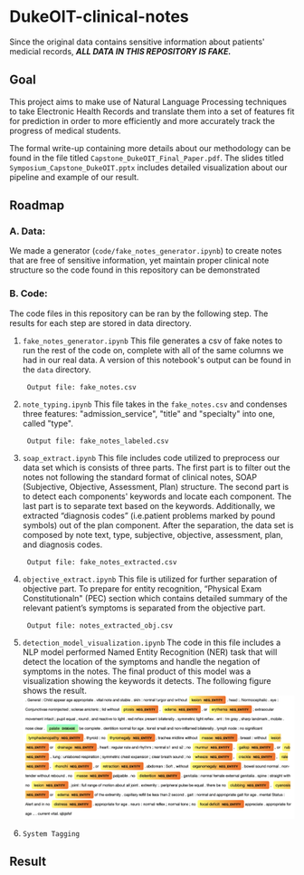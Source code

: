 # DukeOIT-clinical-notes
Since the original data contains sensitive information about patients' medicial records, ***ALL DATA IN THIS REPOSITORY IS FAKE.***

## Goal
This project aims to make use of Natural Language Processing techniques to take Electronic Health Records and translate them into a set of features fit for prediction in order to more efficiently and more accurately track the progress of medical students.

The formal write-up containing more details about our methodology can be found in the file titled `Capstone_DukeOIT_Final_Paper.pdf`. The slides titled `Symposium_Capstone_DukeOIT.pptx` includes detailed visualization about our pipeline and example of our result. 

## Roadmap

### A. Data:    
We made a generator (`code/fake_notes_generator.ipynb`) to create notes that are free of sensitive information, yet maintain proper clinical note structure so the code found in this repository can be demonstrated

### B. Code:
The code files in this repository can be ran by the following step. The results for each step are stored in data directory.  

1.  `fake_notes_generator.ipynb`
        This file generates a csv of fake notes to run the rest of the code on, complete with all of the same columns we had in our real data. A version of this notebook's output can be found in the `data` directory.
        
         Output file: fake_notes.csv
2.  `note_typing.ipynb`
        This file takes in the `fake_notes.csv` and condenses three features: "admission_service", "title" and "specialty" into one, called  "type".

         Output file: fake_notes_labeled.csv
3. `soap_extract.ipynb`
        This file includes code utilized to preprocess our data set which is consists of three parts. The first part is to filter out the notes not following the standard format of clinical notes, SOAP (Subjective, Objective, Assessment, Plan) structure. The second part is to detect each components' keywords and locate each component. The last part is to separate text based on the keywords. Additionally, we extracted “diagnosis codes” (i.e.patient problems marked by pound symbols) out of the plan component. After the separation, the data set is composed by note text, type, subjective, objective, assessment, plan, and diagnosis codes.

        Output file: fake_notes_extracted.csv
4. `objective_extract.ipynb`
        This file is utilized for further separation of objective part. To prepare for entity recognition, “Physical Exam Constitutionaln" (PEC) section which contains detailed summary of the relevant patient’s symptoms is separated from the objective part.

        Output file: notes_extracted_obj.csv
5. `detection_model_visualization.ipynb`
        The code in this file includes a NLP model performed Named Entity Recognition (NER) task that will detect the location of the symptoms and handle the negation of symptoms in the notes. The final product of this model was a visualization showing the keywords it detects. The following figure shows the result. 
![result](data/visualization.png)
6. `System Tagging`

## Result



